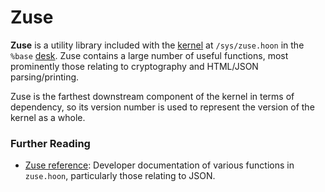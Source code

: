 # Zuse

**Zuse** is a utility library included with the [kernel](/glossary/kernel) at `/sys/zuse.hoon` in the `%base` [desk](/glossary/zuse). Zuse contains a large number of useful functions, most prominently those relating to cryptography and HTML/JSON parsing/printing.

Zuse is the farthest downstream component of the kernel in terms of dependency, so its version number is used to represent the version of the kernel as a whole.

### Further Reading

- [Zuse reference](/language/hoon/reference/zuse): Developer documentation of various functions in `zuse.hoon`, particularly those relating to JSON.

